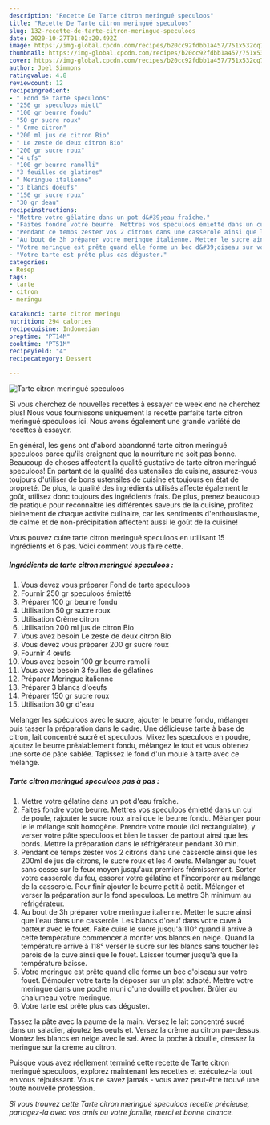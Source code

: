 ```yaml
---
description: "Recette De Tarte citron meringué speculoos"
title: "Recette De Tarte citron meringué speculoos"
slug: 132-recette-de-tarte-citron-meringue-speculoos
date: 2020-10-27T01:02:20.492Z
image: https://img-global.cpcdn.com/recipes/b20cc92fdbb1a457/751x532cq70/tarte-citron-meringue-speculoos-photo-principale-de-la-recette.jpg
thumbnail: https://img-global.cpcdn.com/recipes/b20cc92fdbb1a457/751x532cq70/tarte-citron-meringue-speculoos-photo-principale-de-la-recette.jpg
cover: https://img-global.cpcdn.com/recipes/b20cc92fdbb1a457/751x532cq70/tarte-citron-meringue-speculoos-photo-principale-de-la-recette.jpg
author: Joel Simmons
ratingvalue: 4.8
reviewcount: 12
recipeingredient:
- " Fond de tarte speculoos"
- "250 gr speculoos miett"
- "100 gr beurre fondu"
- "50 gr sucre roux"
- " Crme citron"
- "200 ml jus de citron Bio"
- " Le zeste de deux citron Bio"
- "200 gr sucre roux"
- "4 ufs"
- "100 gr beurre ramolli"
- "3 feuilles de glatines"
- " Meringue italienne"
- "3 blancs doeufs"
- "150 gr sucre roux"
- "30 gr deau"
recipeinstructions:
- "Mettre votre gélatine dans un pot d&#39;eau fraîche."
- "Faites fondre votre beurre. Mettres vos speculoos émietté dans un cul de poule, rajouter le sucre roux ainsi que le beurre fondu. Mélanger pour le le mélange soit homogène. Prendre votre moule (ici rectangulaire), y verser votre pâte speculoos et bien le tasser de partout ainsi que les bords. Mettre la préparation dans le réfrigérateur pendant 30 min."
- "Pendant ce temps zester vos 2 citrons dans une casserole ainsi que les 200ml de jus de citrons, le sucre roux et les 4 œufs. Mélanger au fouet sans cesse sur le feux moyen jusqu&#39;aux premiers frémissement. Sorter votre casserole du feu, essorer votre gélatine et l&#39;incorporer au mélange de la casserole. Pour finir ajouter le beurre petit à petit. Mélanger et verser la préparation sur le fond speculoos. Le mettre 3h minimum au réfrigérateur."
- "Au bout de 3h préparer votre meringue italienne. Metter le sucre ainsi que l&#39;eau dans une casserole. Les blancs d&#39;oeuf dans votre cuve à batteur avec le fouet. Faite cuire le sucre jusqu&#39;à 110° quand il arrive à cette température commencer à monter vos blancs en neige. Quand la température arrive à 118° verser le sucre sur les blancs sans toucher les parois de la cuve ainsi que le fouet. Laisser tourner jusqu&#39;à que la température baisse."
- "Votre meringue est prête quand elle forme un bec d&#39;oiseau sur votre fouet. Démouler votre tarte la déposer sur un plat adapté. Mettre votre meringue dans une poche muni d&#39;une douille et pocher. Brûler au chalumeau votre meringue."
- "Votre tarte est prête plus cas déguster."
categories:
- Resep
tags:
- tarte
- citron
- meringu

katakunci: tarte citron meringu 
nutrition: 294 calories
recipecuisine: Indonesian
preptime: "PT14M"
cooktime: "PT51M"
recipeyield: "4"
recipecategory: Dessert

---
```



![Tarte citron meringué speculoos](https://img-global.cpcdn.com/recipes/b20cc92fdbb1a457/751x532cq70/tarte-citron-meringue-speculoos-photo-principale-de-la-recette.jpg)

Si vous cherchez de nouvelles recettes à essayer ce week end ne cherchez plus! Nous vous fournissons uniquement la recette parfaite tarte citron meringué speculoos ici. Nous avons également une grande variété de recettes à essayer.

En général, les gens ont d'abord abandonné tarte citron meringué speculoos parce qu'ils craignent que la nourriture ne soit pas bonne. Beaucoup de choses affectent la qualité gustative de tarte citron meringué speculoos! En partant de la qualité des ustensiles de cuisine, assurez-vous toujours d'utiliser de bons ustensiles de cuisine et toujours en état de propreté. De plus, la qualité des ingrédients utilisés affecte également le goût, utilisez donc toujours des ingrédients frais. De plus, prenez beaucoup de pratique pour reconnaître les différentes saveurs de la cuisine, profitez pleinement de chaque activité culinaire, car les sentiments d'enthousiasme, de calme et de non-précipitation affectent aussi le goût de la cuisine!

<!--inarticleads1-->

Vous pouvez cuire tarte citron meringué speculoos en utilisant 15 Ingrédients et 6 pas. Voici comment vous faire cette.

##### Ingrédients de tarte citron meringué speculoos :

1. Vous devez vous préparer  Fond de tarte speculoos
1. Fournir 250 gr speculoos émietté
1. Préparer 100 gr beurre fondu
1. Utilisation 50 gr sucre roux
1. Utilisation  Crème citron
1. Utilisation 200 ml jus de citron Bio
1. Vous avez besoin  Le zeste de deux citron Bio
1. Vous devez vous préparer 200 gr sucre roux
1. Fournir 4 œufs
1. Vous avez besoin 100 gr beurre ramolli
1. Vous avez besoin 3 feuilles de gélatines
1. Préparer  Meringue italienne
1. Préparer 3 blancs d&#39;oeufs
1. Préparer 150 gr sucre roux
1. Utilisation 30 gr d&#39;eau


Mélanger les spéculoos avec le sucre, ajouter le beurre fondu, mélanger puis tasser la préparation dans le cadre. Une délicieuse tarte à base de citron, lait concentré sucré et speculoos. Mixez les speculoos en poudre, ajoutez le beurre préalablement fondu, mélangez le tout et vous obtenez une sorte de pâte sablée. Tapissez le fond d&#39;un moule à tarte avec ce mélange. 

<!--inarticleads2-->

##### Tarte citron meringué speculoos pas à pas :

1. Mettre votre gélatine dans un pot d&#39;eau fraîche.
1. Faites fondre votre beurre. Mettres vos speculoos émietté dans un cul de poule, rajouter le sucre roux ainsi que le beurre fondu. Mélanger pour le le mélange soit homogène. Prendre votre moule (ici rectangulaire), y verser votre pâte speculoos et bien le tasser de partout ainsi que les bords. Mettre la préparation dans le réfrigérateur pendant 30 min.
1. Pendant ce temps zester vos 2 citrons dans une casserole ainsi que les 200ml de jus de citrons, le sucre roux et les 4 œufs. Mélanger au fouet sans cesse sur le feux moyen jusqu&#39;aux premiers frémissement. Sorter votre casserole du feu, essorer votre gélatine et l&#39;incorporer au mélange de la casserole. Pour finir ajouter le beurre petit à petit. Mélanger et verser la préparation sur le fond speculoos. Le mettre 3h minimum au réfrigérateur.
1. Au bout de 3h préparer votre meringue italienne. Metter le sucre ainsi que l&#39;eau dans une casserole. Les blancs d&#39;oeuf dans votre cuve à batteur avec le fouet. Faite cuire le sucre jusqu&#39;à 110° quand il arrive à cette température commencer à monter vos blancs en neige. Quand la température arrive à 118° verser le sucre sur les blancs sans toucher les parois de la cuve ainsi que le fouet. Laisser tourner jusqu&#39;à que la température baisse.
1. Votre meringue est prête quand elle forme un bec d&#39;oiseau sur votre fouet. Démouler votre tarte la déposer sur un plat adapté. Mettre votre meringue dans une poche muni d&#39;une douille et pocher. Brûler au chalumeau votre meringue.
1. Votre tarte est prête plus cas déguster.


Tassez la pâte avec la paume de la main. Versez le lait concentré sucré dans un saladier, ajoutez les oeufs et. Versez la crème au citron par-dessus. Montez les blancs en neige avec le sel. Avec la poche à douille, dressez la meringue sur la crème au citron. 

<!--inarticleads1-->

<p>
Puisque vous avez réellement terminé cette recette de Tarte citron meringué speculoos, explorez maintenant les recettes et exécutez-la tout en vous réjouissant. Vous ne savez jamais - vous avez peut-être trouvé une toute nouvelle profession.
</p>

<p>
<i>Si vous trouvez cette Tarte citron meringué speculoos recette précieuse, partagez-la avec vos amis ou votre famille, merci et bonne chance.</i>
</p>
